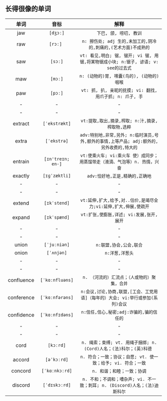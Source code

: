 ## 长得很像的单词

单词          |    音标    | 解释  
:------------:|:------------:|:----------------------------------------:
|  jaw        |   `[dʒɔː]`   | `下巴, 颌, 唠叨, 教训`        |
|  raw        |   `[rɔː] `   | `n: 擦伤处; adj 生的,未加工的,阴冷的,刺痛的,(艺术方面)不成熟的` |
|  saw        |   `[sɔː]`    | `vt: 看见,明白; 锯, 锯开; vi 锯, 用锯,将某物锯成小块; n:锯子, 谚语; v: see的过去式` |
|  maw        |   `[mɔː]`    | `n: (动物的)胃, 嗉囊(鸟的), (动物的)咽喉` |
|  paw        |   `[pɔː]`    | `vt: 抓, 扒, 亲昵的抚摸; vi: 翻找, 用爪子抓; n: 爪子, 手` |
|   -         |     -        |  - |
|   -         |     -        |  - |
|  extract    |  `[ˈekstrækt]`  | `vt:提取,取出,摘录,榨取; n:汁,摘录,榨取物,选粹` |
|  extra      |  `[ˈekstrə]`    | `adv:特别地,非常,另外; n:临时演员,号外,额外的事情,上等产品; adj:额外的,另外收费的,特大的` |
|  entrain    |  `[ɪn'treɪn; en-]` |  `vt:使乘火车; vi:乘火车 使）成同步；用蒸馏带走（液滴、气泡等）n. 热情，兴奋` |
|  exactly    |  `[ɪɡˈzæktli]`  | `adv:恰好地,正是,精确的,正确地` |
|   -         |     -        |  - |
|   -         |     -        |  - |
|  extend     |  `[ɪkˈstend]`| `vt:延伸,扩大,给予,对..估价,是竭尽全力;vi:延伸,扩大,伸展,使疏开` |
|  expand     |  `[ɪkˈspænd]`| `vt:扩张,使膨胀,详述; vi:发展,张开,展开`  |
|   -         |     -        |  - |
|   -         |     -        |  - |
|  union      |  `[ˈjuːniən]`|  `n:联盟,协会,公会,联合` |
|  onion      |  `[ˈʌnjən]`  | `n:洋葱,洋葱头`   |
|   -         |     -        |  - |
|   -         |     -        |  - |
| confluence  | `[ˈkɑːnfluəns]` | `n. （河流的）汇流点；（人或物的）聚集，合并` |
| conference  | `[ˈkɑːnfərəns]` | `n:会议,讨论,协商,联盟,[工会、工党用语]（每年的）大会; vi:举行或参加(系列)会议` |
| confidence  | `[ˈkɑːnfɪdəns]` | `n:信任,信心,秘密;adj:诈骗的,骗的信任的` |
|   -         |     -        |  - |
|   -         |     -        |  - |
| cord        | `[kɔːrd]`      | `n. 绳索；束缚; vt. 用绳子捆绑; n. (Cord)人名；(法)科尔；(英)科德 ` |
| accord      | `[əˈkɔːrd]`    | `n. 符合；一致；协议；自愿; vt. 使一致；给予; vi. 符合；一致` |
| concord     | `[ˈkɑːnkɔːrd]` | `n. 和谐；和睦；一致；协调` |
| discord     | `[ˈdɪskɔːrd]`  | `n. 不和；不调和；嘈杂声; vi. 不一致；刺耳; n. (Discord)人名；(法)迪斯科尔` |
